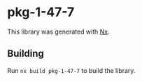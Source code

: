 # pkg-1-47-7

This library was generated with [Nx](https://nx.dev).

## Building

Run `nx build pkg-1-47-7` to build the library.
